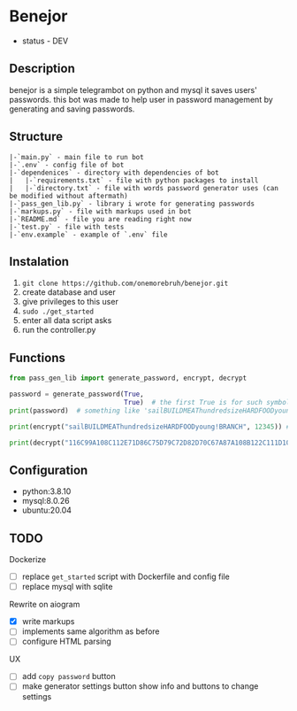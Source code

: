# Benejor

* status - DEV

## Description

benejor is a simple telegrambot on python and mysql
it saves users' passwords. this bot was made to help user in password management by generating and saving passwords.

## Structure
```
|-`main.py` - main file to run bot
|-`.env` - config file of bot
|-`dependenices` - directory with dependencies of bot
|   |-`requirements.txt` - file with python packages to install
|   |-`directory.txt` - file with words password generator uses (can be modified without aftermath)
|-`pass_gen_lib.py` - library i wrote for generating passwords
|-`markups.py` - file with markups used in bot
|-`README.md` - file you are reading right now
|-`test.py` - file with tests
|-`env.example` - example of `.env` file
```
## Instalation
1. `git clone https://github.com/onemorebruh/benejor.git`
2. create database and user
3. give privileges to this user
4. `sudo ./get_started`
5. enter all data script asks
6. run the controller.py

## Functions

```python
from pass_gen_lib import generate_password, encrypt, decrypt

password = generate_password(True,
                             True)  # the first True is for such symbols as */ and etc, the second True is for upper words
print(password)  # something like 'sailBUILDMEAThundredsizeHARDFOODyoung!BRANCH'

print(encrypt("sailBUILDMEAThundredsizeHARDFOODyoung!BRANCH", 12345)) # something like 116C99A108C112E71D86C75D79C72D82D70C67A87A108B122C111D102D117B105E105A116E107D125B105E77B66F84B71C74C84A80A70C124A115C122E111B105B36E70C87B66A80F70D76E

print(decrypt("116C99A108C112E71D86C75D79C72D82D70C67A87A108B122C111D102D117B105E105A116E107D125B105E77B66F84B71C74C84A80A70C124A115C122E111B105B36E70C87B66A80F70D76E", 12345))
```

## Configuration
- python:3.8.10
- mysql:8.0.26
- ubuntu:20.04

## TODO

Dockerize
- [ ] replace `get_started` script with Dockerfile and config file
- [ ] replace mysql with sqlite

Rewrite on aiogram
- [x] write markups
- [ ] implements same algorithm as before
- [ ] configure HTML parsing

UX
- [ ] add `copy password` button
- [ ] make generator settings button show info and buttons to change settings
